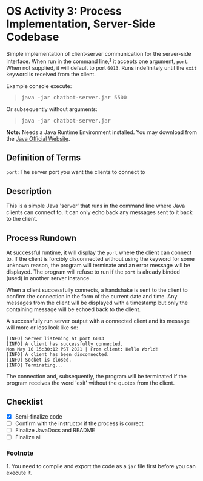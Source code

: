 OS Activity 3: Process Implementation, Server-Side Codebase
=========================
Simple implementation of client-server communication for the server-side interface. When run in the command line,<sup>[1](#fn-jarfile)</sup> it accepts one argument, `port`. When not supplied, it will default to port `6013`. Runs indefinitely until the `exit` keyword is received from the client.

<p>
Example console execute: 

<blockquote>
<pre>
java -jar chatbot-server.jar 5500
</pre>
</blockquote>

<p>
Or subsequently without arguments: 

<blockquote>
<pre>
java -jar chatbot-server.jar
</pre>
</blockquote>

**Note:** Needs a Java Runtime Environment installed. You may download from the [Java Official Website](https://www.java.com/en/download/).

## Definition of Terms
`port`: The server port you want the clients to connect to

## Description
This is a simple Java 'server' that runs in the command line where Java clients can connect to. It can only echo back any messages sent to it back to the client.

## Process Rundown
At successful runtime, it will display the `port` where the client can connect to. If the client is forcibly disconnected without using the keyword for some unknown reason, the program will terminate and an error message will be displayed. The program will refuse to run if the `port` is already binded (used) in another server instance.

When a client successfully connects, a handshake is sent to the client to confirm the connection in the form of the current date and time. Any messages from the client will be displayed with a timestamp but only the containing message will be echoed back to the client.

A successfully run server output with a connected client and its message will more or less look like so:
```
[INFO] Server listening at port 6013
[INFO] A client has successfully connected.
Mon May 10 15:30:12 PST 2021 | From client: Hello World!
[INFO] A client has been disconnected.
[INFO] Socket is closed.
[INFO] Terminating...
```
The connection and, subsequently, the program will be terminated if the program receives the word 'exit' without the quotes from the client.

## Checklist
- [x] Semi-finalize code
- [ ] Confirm with the instructor if the process is correct
- [ ] Finalize JavaDocs and README
- [ ] Finalize all

### Footnote
<a name="fn-jarfile">1</a>. You need to compile and export the code as a `jar` file first before you can execute it.
